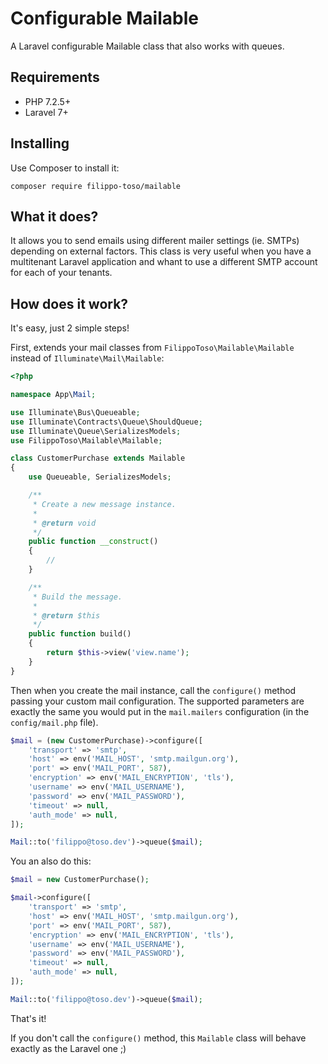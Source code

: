 # Configurable Mailable

A Laravel configurable Mailable class that also works with queues.

## Requirements

- PHP 7.2.5+
- Laravel 7+

## Installing

Use Composer to install it:

```
composer require filippo-toso/mailable
```
## What it does?

It allows you to send emails using different mailer settings (ie. SMTPs) depending on external factors. 
This class is very useful when you have a multitenant Laravel application and whant to use a different SMTP account for each of your tenants.  

## How does it work?

It's easy, just 2 simple steps!

First, extends your mail classes from `FilippoToso\Mailable\Mailable` instead of `Illuminate\Mail\Mailable`:

```php
<?php

namespace App\Mail;

use Illuminate\Bus\Queueable;
use Illuminate\Contracts\Queue\ShouldQueue;
use Illuminate\Queue\SerializesModels;
use FilippoToso\Mailable\Mailable;

class CustomerPurchase extends Mailable
{
    use Queueable, SerializesModels;

    /**
     * Create a new message instance.
     *
     * @return void
     */
    public function __construct()
    {
        //
    }

    /**
     * Build the message.
     *
     * @return $this
     */
    public function build()
    {
        return $this->view('view.name');
    }
}

```

Then when you create the mail instance, call the `configure()` method passing your custom mail configuration.
The supported parameters are exactly the same you would put in the `mail.mailers` configuration (in the `config/mail.php` file). 

```php
$mail = (new CustomerPurchase)->configure([
    'transport' => 'smtp',
    'host' => env('MAIL_HOST', 'smtp.mailgun.org'),
    'port' => env('MAIL_PORT', 587),
    'encryption' => env('MAIL_ENCRYPTION', 'tls'),
    'username' => env('MAIL_USERNAME'),
    'password' => env('MAIL_PASSWORD'),
    'timeout' => null,
    'auth_mode' => null,
]);

Mail::to('filippo@toso.dev')->queue($mail);
```

You an also do this:

```php
$mail = new CustomerPurchase();

$mail->configure([
    'transport' => 'smtp',
    'host' => env('MAIL_HOST', 'smtp.mailgun.org'),
    'port' => env('MAIL_PORT', 587),
    'encryption' => env('MAIL_ENCRYPTION', 'tls'),
    'username' => env('MAIL_USERNAME'),
    'password' => env('MAIL_PASSWORD'),
    'timeout' => null,
    'auth_mode' => null,
]);

Mail::to('filippo@toso.dev')->queue($mail);
```

That's it! 

If you don't call the `configure()` method, this `Mailable` class will behave exactly as the Laravel one ;) 
